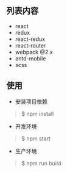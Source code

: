 ## 列表内容
- react
- redux
- react-redux
- react-router
- webpack @2.x
- antd-mobile
- scss

## 使用
- 安装项目依赖
> $ npm install
-  开发环境
> $ npm start
- 生产环境
> $ npm run build
